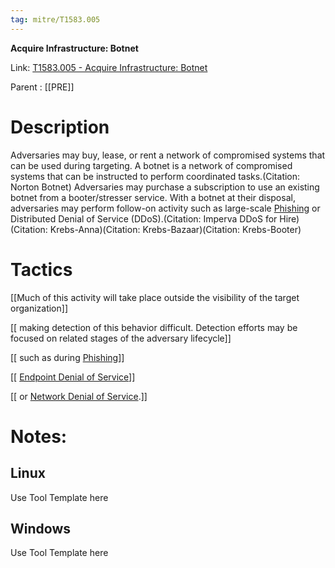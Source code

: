 ```yaml
---
tag: mitre/T1583.005
---
```


**Acquire Infrastructure: Botnet**

Link: [T1583.005 - Acquire Infrastructure: Botnet](https://attack.mitre.org/techniques/T1583/005)

Parent : [[PRE]]


# Description

Adversaries may buy, lease, or rent a network of compromised systems that can be used during targeting. A botnet is a network of compromised systems that can be instructed to perform coordinated tasks.(Citation: Norton Botnet) Adversaries may purchase a subscription to use an existing botnet from a booter/stresser service. With a botnet at their disposal, adversaries may perform follow-on activity such as large-scale [Phishing](https://attack.mitre.org/techniques/T1566) or Distributed Denial of Service (DDoS).(Citation: Imperva DDoS for Hire)(Citation: Krebs-Anna)(Citation: Krebs-Bazaar)(Citation: Krebs-Booter)

# Tactics


[[Much of this activity will take place outside the visibility of the target organization]]

[[ making detection of this behavior difficult. Detection efforts may be focused on related stages of the adversary lifecycle]]

[[ such as during [Phishing](https://attack.mitre.org/techniques/T1566)]]

[[ [Endpoint Denial of Service](https://attack.mitre.org/techniques/T1499)]]

[[ or [Network Denial of Service](https://attack.mitre.org/techniques/T1498).]]


# Notes:

## Linux

Use Tool Template here

## Windows

Use Tool Template here